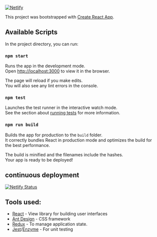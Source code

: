 [![Netlify](https://www.netlify.com/img/global/badges/netlify-color-bg.svg)](https://bitcoin-react-app.netlify.com/)

This project was bootstrapped with [Create React App](https://github.com/facebook/create-react-app).

## Available Scripts

In the project directory, you can run:

### `npm start`

Runs the app in the development mode.<br>
Open [http://localhost:3000](http://localhost:3000) to view it in the browser.

The page will reload if you make edits.<br>
You will also see any lint errors in the console.

### `npm test`

Launches the test runner in the interactive watch mode.<br>
See the section about [running tests](https://facebook.github.io/create-react-app/docs/running-tests) for more information.

### `npm run build`

Builds the app for production to the `build` folder.<br>
It correctly bundles React in production mode and optimizes the build for the best performance.

The build is minified and the filenames include the hashes.<br>
Your app is ready to be deployed!

## continuous deployment
[![Netlify Status](https://api.netlify.com/api/v1/badges/574e8939-83c0-4555-84d1-0e533bbd7f13/deploy-status)](https://app.netlify.com/sites/bitcoin-react-app/deploys)

## Tools used:

- [React](https://reactjs.org/) - View library for building user interfaces
- [Ant Design](https://facebook.github.io/create-react-app/docs/running-tests) - CSS framework
- [Redux](https://redux.js.org/) - To manage application state.
- [Jest](https://jestjs.io/)/[Enzyme](https://airbnb.io/enzyme/) - For unit testing



